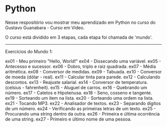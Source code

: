 # Python
 Nesse respositório vou mostrar meu aprendizado em Python no curso do Gustavo Guanabara - Curso em Vídeo.

 O curso está dividido em 3 etapas, cada etapa foi chamada de 'mundo'.

 _______________________________________________________
 Exercícios do Mundo 1:


 ex01 - Meu primeiro "Hello, World!" 
 ex04 - Dissecando uma variável.
 ex05 - Antecesso e sucessor.
 ex06 - Dobro, triplo e raiz quadrada.
 ex07 - Média aritmética.
 ex08 - Conversor de medidas.
 ex09 - Tabuada.
 ex10 - Conversor de moeda (dólar - real).
 ex11 - Calcular tinta para parede.
 ex12 - Calculando descontos.
 ex13 - Reajuste salarial.
 ex14 - Conversor de temperatura. (celsius - fahrenheit).
 ex15 - Aluguel de carros.
 ex16 - Quebrando um número.
 ex17 - Catetos e Hipotenusa.
 ex18 - Seno, cosseno e tangente.
 ex19 - Sorteando um item na lista.
 ex20 - Sorteando uma ordem na lista.
 ex21 - Tocando MP3.
 ex22 - Analisador de textos.
 ex23 - Separando dígitos de um número.
 ex24 - Verificando as primeiras letras de um texto.
 ex25 - Procurando uma string dentro da outra.
 ex26 - Primeira e última ocorrência de uma string. 
 ex27 - Primeiro e último nome de uma pessoa.
